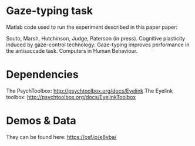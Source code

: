 # Gaze-typing task 
Matlab code used to run the experiment described in this paper paper:

Souto, Marsh, Hutchinson, Judge, Paterson (in press). Cognitive plasticity induced by gaze-control technology: Gaze-typing improves performance in the antisaccade task. Computers in Human Behaviour.

# Dependencies
The PsychToolbox: http://psychtoolbox.org/docs/Eyelink
The Eyelink toolbox: http://psychtoolbox.org/docs/EyelinkToolbox

# Demos & Data
They can be found here: https://osf.io/e8vba/
